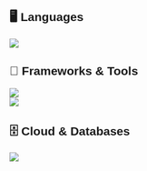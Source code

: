 <p align="center">
<div style="font-family: sans-serif;">
  <h2>🖥️ Languages</h2>
  <img src="https://skillicons.dev/icons?i=java,python,js,ts,ruby,html,css,scss,c,cs"/>
  <h2>🧰 Frameworks & Tools</h2>
  <img src="https://skillicons.dev/icons?i=react,redux,angular,tailwind,nextjs,nodejs,rails,django,dotnet,git"/>
  <br>
  <img src="https://skillicons.dev/icons?i=docker,gitlab,github"/>

  <h2>🗄️ Cloud & Databases</h2>
  <img src="https://skillicons.dev/icons?i=mongodb,postgres,azure"/>

</div>

</p>

<div align=center>
  
<a href="https://alexf.pro/" target="_blank" class="social-link" aria-label="Alexander Fiodorov-Miller's Website">
